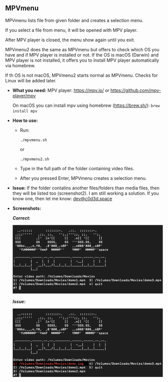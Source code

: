 ## MPVmenu
MPVmenu lists file from given folder and creates a selection menu.

If you select a file from menu, it will be opened with MPV player.

After MPV player is closed, the menu show again until you exit.

MPVmenu2 does the same as MPVmenu but offers to check which OS you have and if MPV player is installed or not. If the OS is macOS (Darwin) and MPV player is not installed, it offers you to install MPV player automatically via homebrew.

If th OS is not macOS, MPVmenu2 starts normal as MPVmenu. Checks for Linux will be added later.



- **What you need:**
MPV player: https://mpv.io/ or https://github.com/mpv-player/mpv

   On macOS you can install mpv using homebrew (https://brew.sh/):
        ```
        brew install mpv
        ```
    
    
- **How to use:**
    - Run:
        ```
        ./mpvmenu.sh
        ```
        or
        ```
        ./mpvmenu2.sh
        ```
    - Type in the full path of the folder containing video files.
   
    - After you pressed Enter, MPVmenu creates a selection menu.



- **Issue:**
If the folder contatins another files/folders than media files, then they will be listed too (screenshot2).
I am still working a solution. If you know one, then let me know: dev@c0d3d.space


- **Screenshots:**


    _**Correct:**_

    ![OK](/mpvmenuOK.png)


    _**Issue:**_

    ![ISSUE](/mpvmenuNOTCLEAN.png)
